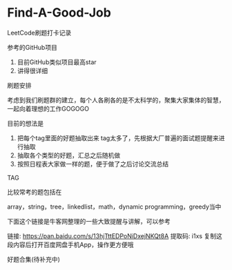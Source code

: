 # Find-A-Good-Job
LeetCode刷题打卡记录

参考的GitHub项目

1. 目前GitHub类似项目最高star
2. 讲得很详细



刷题安排

考虑到我们刷题群的建立，每个人各刷各的是不太科学的，聚集大家集体的智慧，一起向着理想的工作GOGOGO

目前的想法是

1. 把每个tag里面的好题抽取出来 tag太多了，先根据大厂普遍的面试题提醒来进行抽取
2. 抽取各个类型的好题，汇总之后随机做
3. 按照日程表大家做一样的题，便于做了之后讨论交流总结

TAG

比较常考的题包括在

array，string，tree，linkedlist，math，dynamic programming，greedy当中

下面这个链接是牛客网整理的一些大致提醒与讲解，可以参考

链接: https://pan.baidu.com/s/13hjTttEDPoNiDxejNKQt8A 提取码: i1xs 复制这段内容后打开百度网盘手机App，操作更方便哦

好题合集(待补充中)


